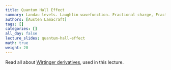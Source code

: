 ```yaml
---
title: Quantum Hall Effect
summary: Landau levels. Laughlin wavefunction. Fractional charge, Fractional statistics.
authors: [Austen Lamacraft]
tags: []
categories: []
all_day: false
lecture_slides: quantum-hall-effect
math: true
weight: 20
---
```


Read all about [Wirtinger derivatives](https://en.wikipedia.org/wiki/Wirtinger_derivatives), used in this lecture.

<script src="https://giscus-one.vercel.app/client.js"
        data-repo="AustenLamacraft/dooftown"
        data-repo-id="MDEwOlJlcG9zaXRvcnkyMDcyOTM3MTQ="
        data-category="Announcements"
        data-category-id="DIC_kwDODFsNEs4B_-r4"
        data-mapping="pathname"
        data-reactions-enabled="1"
        data-emit-metadata="0"
        data-theme="light"
        data-lang="en"
        crossorigin="anonymous"
        async>
</script>